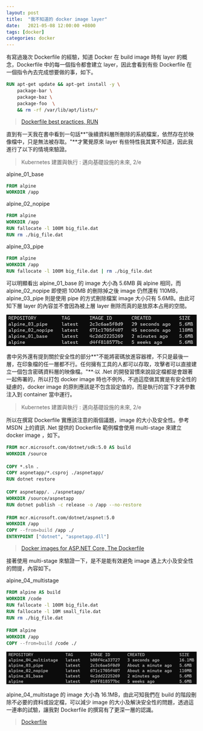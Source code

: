 ```yaml
---
layout: post
title:  "我不知道的 docker image layer"
date:   2021-05-08 12:00:00 +0800
tags: [docker]
categories: docker
---
```


有寫過幾次 Dockerfile 的經驗，知道 Docker 在 build image 時有 layer 的概念，Dockerfile 中的每一個指令都會建立 layer，因此會看到有些 Dockerfile 在一個指令內去完成想要做的事，如下。

```dockerfile
RUN apt-get update && apt-get install -y \
    package-bar \
    package-baz \
    package-foo  \
    && rm -rf /var/lib/apt/lists/*
```

> [Dockerfile best practices, RUN](https://docs.docker.com/develop/develop-images/dockerfile_best-practices/#run)

直到有一天我在書中看到一句話**"後續資料層所刪除的系統檔案，依然存在於映像檔中，只是無法被存取。"**才驚覺原來 layer 有些特性我其實不知道，因此我進行了以下的情境來驗證。 

> Kubernetes 建置與執行 : 邁向基礎設施的未來, 2/e

alpine_01_base
```dockerfile
FROM alpine
WORKDIR /app
```
 
alpine_02_nopipe
```dockerfile
FROM alpine
WORKDIR /app
RUN fallocate -l 100M big_file.dat
RUN rm ./big_file.dat
```

alpine_03_pipe
```dockerfile
FROM alpine
WORKDIR /app
RUN fallocate -l 100M big_file.dat | rm ./big_file.dat
```

可以明顯看出 alpine_01_base 的 image 大小為 5.6MB 與 alpine 相同，而 alpine_02_nopipe 即使把 100MB 的刪除掉之後 image 仍然還有 110MB，alpine_03_pipe 則是使用 pipe 的方式刪除檔案 image 大小只有 5.6MB。由此可知下層 layer 的內容並不會因為被上層 layer 刪除而真的是放原本占用的空間。  

![image](/assets/img/2021-05-08-a.jpg)  

書中另外還有提到關於安全性的部分**"不能將密碼放進容器裡，不只是最後一層，在印象檔的任一層都不行。任何擁有工具的人都可以存取，攻擊者可以直接建立一個包含密碼資料層的映像檔。"**‧以 .Net 的開發習慣來說設定檔都是會跟著一起佈署的，所以打包 docker image 時也不例外，不過這麼做其實是有安全性的疑慮的，docker image 的原則應該是不包含設定值的，而是執行的當下才將參數注入到 container 當中運行。

> Kubernetes 建置與執行 : 邁向基礎設施的未來, 2/e

所以在撰寫 Dockerfile 實應該注意的兩個議題，image 的大小及安全性。參考 MSDN 上的資訊 .Net 提供的 Dockerfile 範例檔會使用 multi-stage 來建立 docker image ，如下。

```dockerfile
FROM mcr.microsoft.com/dotnet/sdk:5.0 AS build
WORKDIR /source

COPY *.sln .
COPY aspnetapp/*.csproj ./aspnetapp/
RUN dotnet restore

COPY aspnetapp/. ./aspnetapp/
WORKDIR /source/aspnetapp
RUN dotnet publish -c release -o /app --no-restore

FROM mcr.microsoft.com/dotnet/aspnet:5.0
WORKDIR /app
COPY --from=build /app ./
ENTRYPOINT ["dotnet", "aspnetapp.dll"]
```

> [Docker images for ASP.NET Core, The Dockerfile](https://docs.microsoft.com/en-us/aspnet/core/host-and-deploy/docker/building-net-docker-images#the-dockerfile)

接著使用 multi-stage 來驗證一下，是不是能有效避免 image 遇上大小及安全性的問提，內容如下。

alpine_04_multistage
```dockerfile
FROM alpine AS build
WORKDIR /code
RUN fallocate -l 100M big_file.dat
RUN fallocate -l 10M small_file.dat
RUN rm ./big_file.dat

FROM alpine
WORKDIR /app
COPY --from=build /code ./
```

![image](/assets/img/2021-05-08-b.jpg)  

alpine_04_multistage 的 image 大小為 16.1MB，由此可知我們在 build 的階段刪除不必要的資料或設定檔，可以減少 image 的大小及解決安全性的問題，透過這一連串的試驗，讓我對 Dockerfile 的撰寫有了更深一層的認識。

> [Dockerfile](https://github.com/knight720/TestDocker/tree/master/010_DeleteFile)